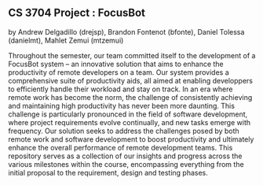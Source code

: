 ## CS 3704 Project : FocusBot
by Andrew Delgadillo (drejsp), Brandon Fontenot (bfonte), Daniel Tolessa (danielmt), Mahlet Zemui (mtzemui)

Throughout the semester, our team committed itself to the development of a FocusBot system – an innovative solution that aims to enhance the productivity of remote developers on a team. Our system provides a comprehensive suite of productivity aids, all aimed at enabling developpers to efficiently handle their workload and stay on track. In an era where remote work has become the norm, the challenge of consistently achieving and maintaining high productivity has never been more daunting. This challenge is particularly pronounced in the field of software development, where project requirements evolve continually, and new tasks emerge with frequency. 
Our solution seeks to address the challenges posed by both remote work and software development to boost productivity and ultimately enhance the overall performance of remote development teams. This repository serves as a collection of our insights and progress across the various milestones within the course, encompassing everything from the initial proposal to the requirement, design and testing phases.
